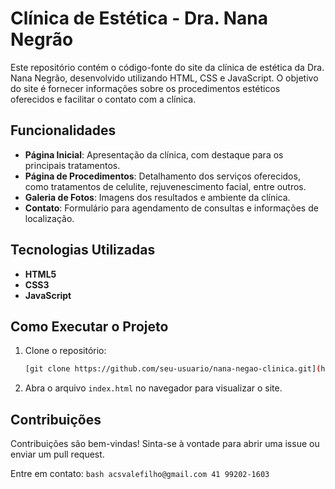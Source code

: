# Clínica de Estética - Dra. Nana Negrão

Este repositório contém o código-fonte do site da clínica de estética da Dra. Nana Negrão, desenvolvido utilizando HTML, CSS e JavaScript. O objetivo do site é fornecer informações sobre os procedimentos estéticos oferecidos e facilitar o contato com a clínica.

## Funcionalidades

- **Página Inicial**: Apresentação da clínica, com destaque para os principais tratamentos.
- **Página de Procedimentos**: Detalhamento dos serviços oferecidos, como tratamentos de celulite, rejuvenescimento facial, entre outros.
- **Galeria de Fotos**: Imagens dos resultados e ambiente da clínica.
- **Contato**: Formulário para agendamento de consultas e informações de localização.

## Tecnologias Utilizadas

- **HTML5**
- **CSS3**
- **JavaScript**

## Como Executar o Projeto

1. Clone o repositório:
    ```bash
    [git clone https://github.com/seu-usuario/nana-negao-clinica.git](https://github.com/ValeAdriano/Speciale.git)
    ```

2. Abra o arquivo `index.html` no navegador para visualizar o site.

## Contribuições

Contribuições são bem-vindas! Sinta-se à vontade para abrir uma issue ou enviar um pull request.

Entre em contato:
    ```bash
    acsvalefilho@gmail.com
    41 99202-1603
    ```
